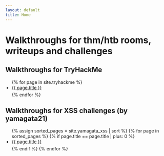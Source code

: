 ```yaml
---
layout: default
title: Home
---
```


<style>
ul {
  list-style-type: disc;
  padding-left: 20px;
}

ul li {
  display: list-item; /* assicura che i li siano blocchi */
  margin-bottom: 5px;
}
</style>

# Walkthroughs for thm/htb rooms, writeups and challenges 

## Walkthroughs for TryHackMe

<ul>
  {% for page in site.tryhackme %}
    <li><a href="{{ page.url }}">{{ page.title }}</a></li>
  {% endfor %}
</ul>

## Walkthroughs for XSS challenges (by yamagata21)

<ul>
  {% assign sorted_pages = site.yamagata_xss | sort %}
  {% for page in sorted_pages %}
    {% if page.title == page.title | plus: 0 %}
      <li data-order="{{ page.title }}">
        <a href="{{ page.url }}">{{ page.title }}</a>
      </li>
    {% endif %}
  {% endfor %}
</ul>

